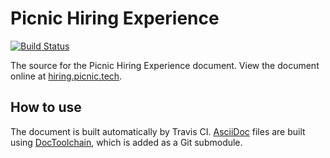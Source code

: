 # Picnic Hiring Experience

[![Build Status][travisci-badge]][travisci-builds]

The source for the Picnic Hiring Experience document. View the document online at [hiring.picnic.tech][hiring-experience-website].

## How to use

The document is built automatically by Travis CI. [AsciiDoc][asciidoc-homepage]
files are built using [DocToolchain][doctoolchain-github], which is added as a
Git submodule.

[asciidoc-homepage]: https://asciidoctor.org
[doctoolchain-github]: https://github.com/docToolchain/docToolchain
[hiring-experience-website]: https://hiring.picnic.tech
[travisci-badge]: https://travis-ci.org/PicnicSupermarket/hiring-experience.svg?branch=master
[travisci-builds]: https://travis-ci.org/PicnicSupermarket/hiring-experience
